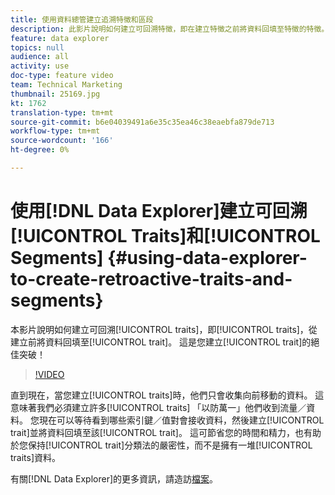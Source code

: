 ```yaml
---
title: 使用資料總管建立追溯特徵和區段
description: 此影片說明如何建立可回溯特徵，即在建立特徵之前將資料回填至特徵的特徵。 這是您特徵創作的一大突破！
feature: data explorer
topics: null
audience: all
activity: use
doc-type: feature video
team: Technical Marketing
thumbnail: 25169.jpg
kt: 1762
translation-type: tm+mt
source-git-commit: b6e04039491a6e35c35ea46c38eaebfa879de713
workflow-type: tm+mt
source-wordcount: '166'
ht-degree: 0%

---
```



# 使用[!DNL Data Explorer]建立可回溯[!UICONTROL Traits]和[!UICONTROL Segments] {#using-data-explorer-to-create-retroactive-traits-and-segments}

本影片說明如何建立可回溯[!UICONTROL traits]，即[!UICONTROL traits]，從建立前將資料回填至[!UICONTROL trait]。 這是您建立[!UICONTROL trait]的絕佳突破！

>[!VIDEO](https://video.tv.adobe.com/v/25169/?quality=12)

直到現在，當您建立[!UICONTROL traits]時，他們只會收集向前移動的資料。 這意味著我們必須建立許多[!UICONTROL traits] 「以防萬一」他們收到流量／資料。 您現在可以等待看到哪些索引鍵／值對會接收資料，然後建立[!UICONTROL trait]並將資料回填至該[!UICONTROL trait]。 這可節省您的時間和精力，也有助於您保持[!UICONTROL trait]分類法的嚴密性，而不是擁有一堆[!UICONTROL traits]資料。

有關[!DNL Data Explorer]的更多資訊，請造訪[檔案](https://experiencecloud.adobe.com/resources/help/en_US/aam/data-explorer.html)。